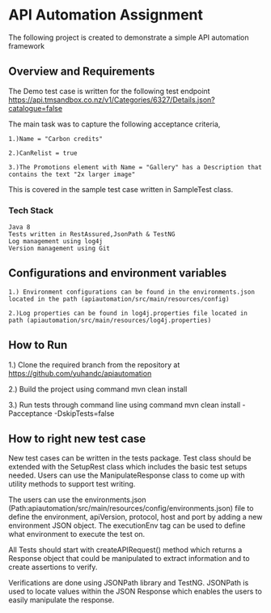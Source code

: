 # API Automation Assignment
The following project is created to demonstrate a simple API automation framework 
 
## Overview and Requirements

The Demo test case is written for the following test endpoint
   https://api.tmsandbox.co.nz/v1/Categories/6327/Details.json?catalogue=false
 
The main task was to capture the following acceptance criteria,

    1.)Name = "Carbon credits"
    
    2.)CanRelist = true
    
    3.)The Promotions element with Name = "Gallery" has a Description that contains the text "2x larger image"
    
This is covered in the sample test case written in SampleTest class.

### Tech Stack
    Java 8
    Tests written in RestAssured,JsonPath & TestNG
    Log management using log4j
    Version management using Git 
 
## Configurations and environment variables
    1.) Environment configurations can be found in the environments.json located in the path (apiautomation/src/main/resources/config)
    
    2.)Log properties can be found in log4j.properties file located in path (apiautomation/src/main/resources/log4j.properties)

 
## How to Run

1.) Clone the required branch from the repository at https://github.com/yuhandc/apiautomation

2.) Build the project using command mvn clean install

3.) Run tests through command line using command mvn clean install -Pacceptance -DskipTests=false
  

## How to right new test case

New test cases can be written in the tests package. Test class should be extended with the SetupRest class which includes the basic test setups needed. Users can use the ManipulateResponse class to come up with utility methods to support test writing.

The users can use the environments.json (Path:apiautomation/src/main/resources/config/environments.json) file to define the environment, apiVersion, protocol, host and port by adding a new environment JSON object.
The executionEnv tag can be used to define what environment to execute the test on.

All Tests should start with createAPIRequest() method which returns a Response object that could be manipulated to extract information and to create assertions to verify.

Verifications are done using JSONPath library and TestNG. JSONPath is used to locate values within the JSON Response which enables the users to easily manipulate the response.
